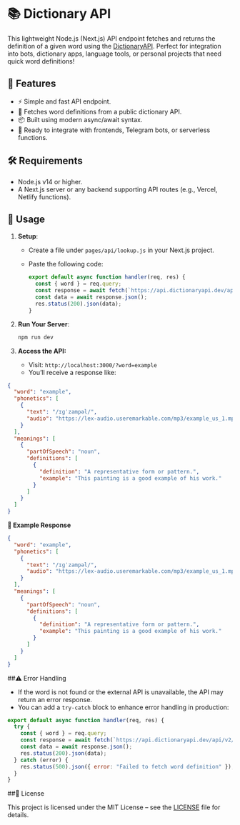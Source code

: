 # 📚 Dictionary API

This lightweight Node.js (Next.js) API endpoint fetches and returns the definition of a given word using the [DictionaryAPI](https://dictionaryapi.dev/). Perfect for integration into bots, dictionary apps, language tools, or personal projects that need quick word definitions!

## 🚀 Features

- ⚡ Simple and fast API endpoint.
- 🔄 Fetches word definitions from a public dictionary API.
- 📦 Built using modern async/await syntax.
- 🔐 Ready to integrate with frontends, Telegram bots, or serverless functions.

## 🛠️ Requirements

- Node.js v14 or higher.
- A Next.js server or any backend supporting API routes (e.g., Vercel, Netlify functions).

## 📡 Usage

1. **Setup**:
   - Create a file under `pages/api/lookup.js` in your Next.js project.
   - Paste the following code:

     ```js
     export default async function handler(req, res) {
       const { word } = req.query;
       const response = await fetch(`https://api.dictionaryapi.dev/api/v2/entries/en/${word}`);
       const data = await response.json();
       res.status(200).json(data);
     }
     ```

2. **Run Your Server**:
   ```bash
   npm run dev
   ```

3. **Access the API:**
   - Visit: `http://localhost:3000/?word=example`
   - You’ll receive a response like:
```json
{
  "word": "example",
  "phonetics": [
    {
      "text": "/ɪɡˈzampəl/",
      "audio": "https://lex-audio.useremarkable.com/mp3/example_us_1.mp3"
    }
  ],
  "meanings": [
    {
      "partOfSpeech": "noun",
      "definitions": [
        {
          "definition": "A representative form or pattern.",
          "example": "This painting is a good example of his work."
        }
      ]
    }
  ]
}
```

**📄 Example Response**
```json
{
  "word": "example",
  "phonetics": [
    {
      "text": "/ɪɡˈzampəl/",
      "audio": "https://lex-audio.useremarkable.com/mp3/example_us_1.mp3"
    }
  ],
  "meanings": [
    {
      "partOfSpeech": "noun",
      "definitions": [
        {
          "definition": "A representative form or pattern.",
          "example": "This painting is a good example of his work."
        }
      ]
    }
  ]
}
```

##⚠️ Error Handling

- If the word is not found or the external API is unavailable, the API may return an error response.
- You can add a `try-catch` block to enhance error handling in production:
```js
export default async function handler(req, res) {
  try {
    const { word } = req.query;
    const response = await fetch(`https://api.dictionaryapi.dev/api/v2/entries/en/${word}`);
    const data = await response.json();
    res.status(200).json(data);
  } catch (error) {
    res.status(500).json({ error: "Failed to fetch word definition" });
  }
}
```

##📝 License

This project is licensed under the MIT License – see the [LICENSE](https://github.com/NotFlexCoder/dictionary-api/blob/main/LICENSE) file for details.
